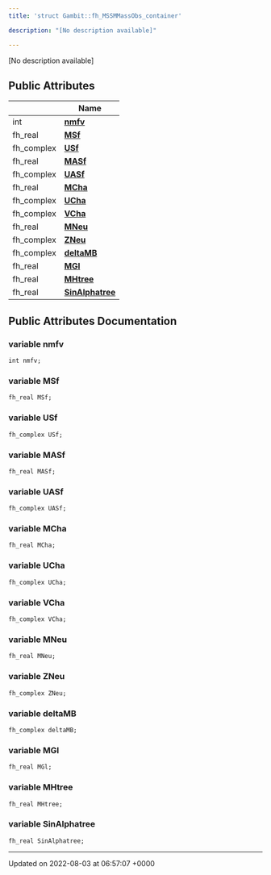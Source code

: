 ```yaml
---
title: 'struct Gambit::fh_MSSMMassObs_container'

description: "[No description available]"

---
```









[No description available]

## Public Attributes

|                | Name           |
| -------------- | -------------- |
| int | **[nmfv](/documentation/code/gambit_2/classes/structgambit_1_1fh__mssmmassobs__container/#variable-nmfv)**  |
| fh_real | **[MSf](/documentation/code/gambit_2/classes/structgambit_1_1fh__mssmmassobs__container/#variable-msf)**  |
| fh_complex | **[USf](/documentation/code/gambit_2/classes/structgambit_1_1fh__mssmmassobs__container/#variable-usf)**  |
| fh_real | **[MASf](/documentation/code/gambit_2/classes/structgambit_1_1fh__mssmmassobs__container/#variable-masf)**  |
| fh_complex | **[UASf](/documentation/code/gambit_2/classes/structgambit_1_1fh__mssmmassobs__container/#variable-uasf)**  |
| fh_real | **[MCha](/documentation/code/gambit_2/classes/structgambit_1_1fh__mssmmassobs__container/#variable-mcha)**  |
| fh_complex | **[UCha](/documentation/code/gambit_2/classes/structgambit_1_1fh__mssmmassobs__container/#variable-ucha)**  |
| fh_complex | **[VCha](/documentation/code/gambit_2/classes/structgambit_1_1fh__mssmmassobs__container/#variable-vcha)**  |
| fh_real | **[MNeu](/documentation/code/gambit_2/classes/structgambit_1_1fh__mssmmassobs__container/#variable-mneu)**  |
| fh_complex | **[ZNeu](/documentation/code/gambit_2/classes/structgambit_1_1fh__mssmmassobs__container/#variable-zneu)**  |
| fh_complex | **[deltaMB](/documentation/code/gambit_2/classes/structgambit_1_1fh__mssmmassobs__container/#variable-deltamb)**  |
| fh_real | **[MGl](/documentation/code/gambit_2/classes/structgambit_1_1fh__mssmmassobs__container/#variable-mgl)**  |
| fh_real | **[MHtree](/documentation/code/gambit_2/classes/structgambit_1_1fh__mssmmassobs__container/#variable-mhtree)**  |
| fh_real | **[SinAlphatree](/documentation/code/gambit_2/classes/structgambit_1_1fh__mssmmassobs__container/#variable-sinalphatree)**  |

## Public Attributes Documentation

### variable nmfv

```
int nmfv;
```


### variable MSf

```
fh_real MSf;
```


### variable USf

```
fh_complex USf;
```


### variable MASf

```
fh_real MASf;
```


### variable UASf

```
fh_complex UASf;
```


### variable MCha

```
fh_real MCha;
```


### variable UCha

```
fh_complex UCha;
```


### variable VCha

```
fh_complex VCha;
```


### variable MNeu

```
fh_real MNeu;
```


### variable ZNeu

```
fh_complex ZNeu;
```


### variable deltaMB

```
fh_complex deltaMB;
```


### variable MGl

```
fh_real MGl;
```


### variable MHtree

```
fh_real MHtree;
```


### variable SinAlphatree

```
fh_real SinAlphatree;
```


-------------------------------

Updated on 2022-08-03 at 06:57:07 +0000
